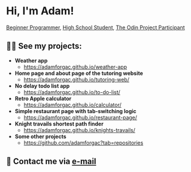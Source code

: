 <h1>Hi, I'm Adam!</h1><a href="https://github.com/adamforgac">Beginner Programmer</a>, <a href="http://www.gjszlin.cz/gztgm/">High School Student</a>, <a href="https://www.theodinproject.com/">The Odin Project Participant</a></h1>

<h2>👨‍💻 See my projects:</h2>

- <b>Weather app</b>
  - https://adamforgac.github.io/weather-app
- <b>Home page and about page of the tutoring website</b>
  - https://adamforgac.github.io/tutoring-web/
- <b>No delay todo list app</b>
  - https://adamforgac.github.io/to-do-list/
- <b>Retro Apple calculator</b>
  - https://adamforgac.github.io/calculator/
- <b>Simple restaurant page with tab-switching logic</b>
  - https://adamforgac.github.io/restaurant-page/
- <b>Knight travails shortest path finder</b>
  - https://adamforgac.github.io/knights-travails/
- <b>Some other projects</b>
  - https://github.com/adamforgac?tab=repositories
<h2> 🤳 Contact me via <a href="mailto:aforg@email.cz">e-mail</a></h2>
